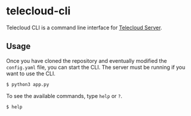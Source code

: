 # telecloud-cli

Telecloud CLI is a command line interface for [Telecloud Server](https://github.com/estebanthi/telecloud-server).

## Usage

Once you have cloned the repository and eventually modified the `config.yaml` file, you can start the CLI. The server must be running if you want to use the CLI.

```bash
$ python3 app.py
```

To see the available commands, type `help` or `?`.

```bash
$ help
```